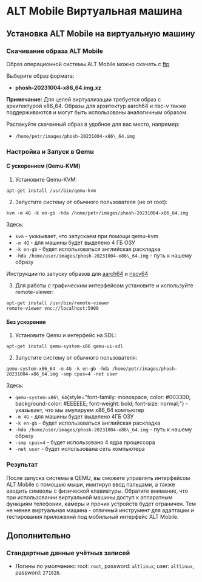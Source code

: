 # ALT Mobile Виртуальная машина

## Установка ALT Mobile на виртуальную машину

### Скачивание образа ALT Mobile

Образ операционной системы ALT Mobile можно скачать с
[ftp](http://beta.altlinux.org/mobile/latest/)

Выберите образ формата:

- **phosh-20231004-x86\_64.img.xz**

**Примечание:** Для целей виртуализации требуется образ с архитектурой
x86_64. Образы для архитектур aarch64 и risc-v также поддерживаются и
могут быть использованы аналогичным образом.

Распакуйте скачанный образ в удобное для вас место, например:

- `/home/petr/images/phosh-20231004-x86\_64.img`

### Настройка и Запуск в Qemu

#### С ускорением (Qemu-KVM)

1. Установите Qemu-KVM:
```Shell
apt-get install /usr/bin/qemu-kvm
```

2. Запустите систему от обычного пользователя (не от root):
```Shell
kvm -m 4G -k en-gb -hda /home/petr/images/phosh-20231004-x86_64.img
```

Здесь:

- `kvm` - указывает, что запускаем при помощи qemu-kvm
- `-m 4G` - для машины будет выделено 4 ГБ ОЗУ
- `-k en-gb` - будет использоваться английская раскладка
- `-hda /home/user/images/phosh-20231004-x86\_64.img` - путь к нашему образу

Инструкции по запуску образов для
[aarch64](https://www.altlinux.org/Ports/aarch64/QEMU)
и [riscv64](https://www.altlinux.org/Ports/riscv64/QEMU)

3. Для работы с графическим интерфейсом установите и используйте
remote-viewer:
```Shell
apt-get install /usr/bin/remote-viewer
remote-viewer vnc://localhost:5900
```

#### Без ускорения

1. Установите Qemu и интерфейс на SDL:
```Shell
apt-get install qemu-system-x86 qemu-ui-sdl
```
2. Запустите систему от обычного пользователя:
```Shell
qemu-system-x86_64 -m 4G -k en-gb -hda /home/petr/images/phosh-20231004-x86_64.img -smp cpus=4 -net user
```
Здесь:

- `qemu-system-x86\_64`{style="font-family: monospace; color: #003300; background-color: #EEEEEE; font-weight: bold; font-size: normal;"} -
    указывает, что мы эмулируем x86\_64 компьютер
- `-m 4G` - для машины будет выделено 4ГБ ОЗУ
- `-k en-gb` - будет использоваться английская раскладка
- `-hda /home/user/images/phosh-20231004-x86\_64.img` - путь к нашему образу
- `-smp cpus=4` - будет использовано 4 ядра процессора
- `-net user` - будет использована сеть компьютера

### Результат

После запуска системы в QEMU, вы сможете управлять интерфейсом ALT
Mobile с помощью мыши, имитируя ввод пальцами, а также вводить символы с
физической клавиатуры. Обратите внимание, что при использовании
виртуальной машины доступ к аппаратным функциям телефонии, камеры и
прочих устройств будет ограничен. Тем не менее виртуальная машина -
отличный инструмент для адаптации и тестирования приложений под
мобильный интерфейс ALT Mobile.

## Дополнительно

### Стандартные данные учётных записей

- Логины по умолчанию: root: `root`, password: `altlinux`; user: `altlinux`,
  password: `271828`.